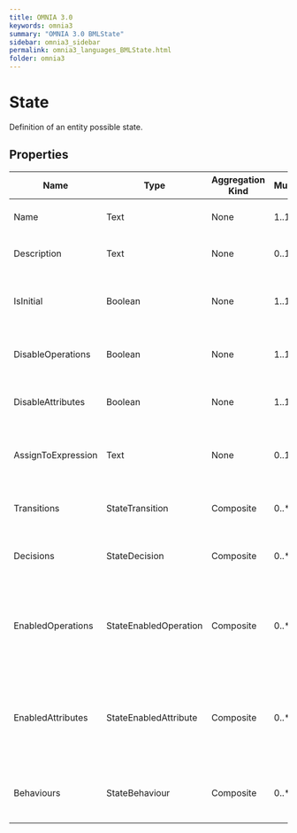 ```yaml
---
title: OMNIA 3.0
keywords: omnia3
summary: "OMNIA 3.0 BMLState"
sidebar: omnia3_sidebar
permalink: omnia3_languages_BMLState.html
folder: omnia3
---
```


# State
Definition of an entity possible state.
## Properties

| Name | Type | Aggregation Kind | Multiplicity | Description |
| --------- | --------- | --------- | --------- | --------- |
| Name | Text | None | 1..1 | The name of the entity (unique identifier). |
| Description | Text | None | 0..1 | The textual explanation of the entities' purpose. |
| IsInitial | Boolean | None | 1..1 | State machine first state. One state machine can only have one initial state. |
| DisableOperations | Boolean | None | 1..1 | Disable all operations when the entity is in the current state. |
| DisableAttributes | Boolean | None | 1..1 | Disable all attributes when the entity is in the current state. |
| AssignToExpression | Text | None | 0..1 | C# expression to define to whom will be assigned the record when it is in this state. |
| Transitions | StateTransition | Composite | 0..* | Collection of transitions that can happen in the current state. |
| Decisions | StateDecision | Composite | 0..* | Collection of decisions that the user can take in the current state. |
| EnabledOperations | StateEnabledOperation | Composite | 0..* | Collection of operations to enable. This is an exception list when the DisableOperations configuration is active. |
| EnabledAttributes | StateEnabledAttribute | Composite | 0..* | Collection of attributes to enable. This is an exception list when the DisableAttributes configuration is active. |
| Behaviours | StateBehaviour | Composite | 0..* | A collection of entries representing how the state machine behaves. |



